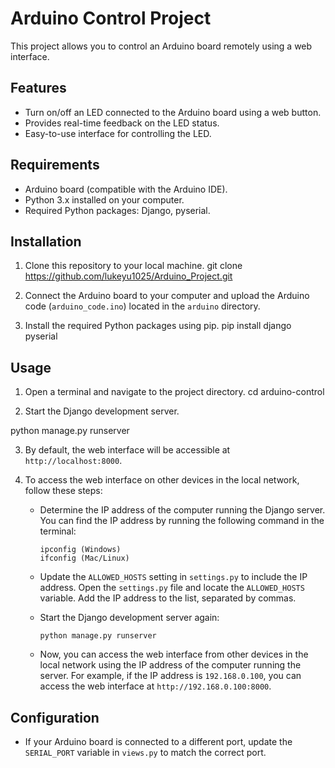 # Arduino Control Project

This project allows you to control an Arduino board remotely using a web interface.

## Features

- Turn on/off an LED connected to the Arduino board using a web button.
- Provides real-time feedback on the LED status.
- Easy-to-use interface for controlling the LED.

## Requirements

- Arduino board (compatible with the Arduino IDE).
- Python 3.x installed on your computer.
- Required Python packages: Django, pyserial.

## Installation

1. Clone this repository to your local machine.
git clone https://github.com/lukeyu1025/Arduino_Project.git

2. Connect the Arduino board to your computer and upload the Arduino code (`arduino_code.ino`) located in the `arduino` directory.

3. Install the required Python packages using pip.
pip install django pyserial

## Usage

1. Open a terminal and navigate to the project directory.
cd arduino-control

2. Start the Django development server.

python manage.py runserver

3. By default, the web interface will be accessible at `http://localhost:8000`.

4. To access the web interface on other devices in the local network, follow these steps:

   - Determine the IP address of the computer running the Django server. You can find the IP address by running the following command in the terminal:

     ```
     ipconfig (Windows)
     ifconfig (Mac/Linux)
     ```

   - Update the `ALLOWED_HOSTS` setting in `settings.py` to include the IP address. Open the `settings.py` file and locate the `ALLOWED_HOSTS` variable. Add the IP address to the list, separated by commas.

   - Start the Django development server again:

     ```
     python manage.py runserver
     ```

   - Now, you can access the web interface from other devices in the local network using the IP address of the computer running the server. For example, if the IP address is `192.168.0.100`, you can access the web interface at `http://192.168.0.100:8000`.

## Configuration

- If your Arduino board is connected to a different port, update the `SERIAL_PORT` variable in `views.py` to match the correct port.


